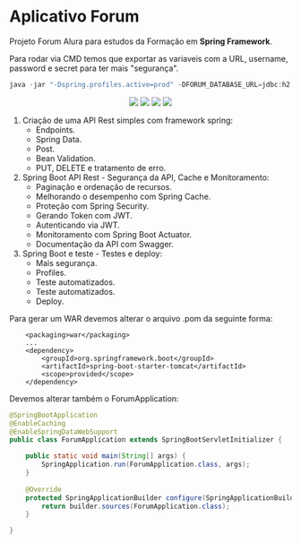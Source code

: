 # Aplicativo Forum

Projeto Forum Alura para estudos da Formação em <b>Spring Framework</b>.

Para rodar via CMD temos que exportar as variaveis com a URL, username, password e secret para ter mais "segurança".

```java
java -jar "-Dspring.profiles.active=prod" -DFORUM_DATABASE_URL=jdbc:h2:mem:alura-forum -DFORUM_DATABASE_USERNAME=sa -DFORUM_DATABASE_PASSWORD= -DFORUM_JWT_SECRET=123456 forum.jar
```
<p align="center">
	<img src="https://img.shields.io/badge/Java-ED8B00?style=for-the-badge&logo=java&logoColor=white" />
    	<img src="https://img.shields.io/badge/Spring-6DB33F?style=for-the-badge&logo=spring&logoColor=white" />
	<img src="https://img.shields.io/badge/Swagger-85EA2D?style=for-the-badge&logo=Swagger&logoColor=white" />
	<img src="https://img.shields.io/badge/Junit5-25A162?style=for-the-badge&logo=junit5&logoColor=white" /> 
</p>

<ol>
    <li> 
        Criação de uma API Rest simples com framework spring:
        <ul>
            <li> Endpoints. </li>
            <li> Spring Data. </li>
            <li> Post. </li>
            <li> Bean Validation. </li>
            <li> PUT, DELETE e tratamento de erro. </li>
        </ul>
    </li>
    <li> 
        Spring Boot API Rest - Segurança da API, Cache e Monitoramento:
        <ul>
            <li> Paginação e ordenação de recursos. </li>
            <li> Melhorando o desempenho com Spring Cache. </li>
            <li> Proteção com Spring Security. </li>
            <li> Gerando Token com JWT. </li>
            <li> Autenticando via JWT. </li>
            <li> Monitoramento com Spring Boot Actuator. </li>
            <li> Documentação da API com Swagger. </li>
        </ul>
    </li>
    <li> 
        Spring Boot e teste - Testes e deploy:
	<ul>
            <li> Mais segurança. </li>
            <li> Profiles. </li>
            <li> Teste automatizados. </li>
	    <li> Teste automatizados. </li>
	    <li> Deploy. </li>
        </ul>
    </li>
</ol>

Para gerar um WAR devemos alterar o arquivo .pom da seguinte forma:
```maven
	<packaging>war</packaging>
	...
	<dependency>
		<groupId>org.springframework.boot</groupId>
		<artifactId>spring-boot-starter-tomcat</artifactId>
		<scope>provided</scope>
	</dependency>
```

Devemos alterar também o ForumApplication:
```java
@SpringBootApplication
@EnableCaching
@EnableSpringDataWebSupport
public class ForumApplication extends SpringBootServletInitializer {

	public static void main(String[] args) {
		SpringApplication.run(ForumApplication.class, args);
	}
	
	@Override
	protected SpringApplicationBuilder configure(SpringApplicationBuilder builder) {
		return builder.sources(ForumApplication.class);
	}

}
```

